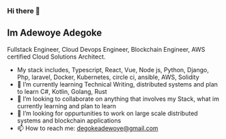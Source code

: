 ### Hi there 👋

<!--
**Degoke/Degoke** is a ✨ _special_ ✨ repository because its `README.md` (this file) appears on your GitHub profile.

Here are some ideas to get you started:
-->

## Im Adewoye Adegoke

Fullstack Engineer, Cloud Devops Engineer, Blockchain Engineer, AWS certified Cloud Solutions Architect. 

- My stack includes, Typescript, React, Vue, Node js, Python, Django, Php, laravel, Docker, Kubernetes, circle ci, ansible, AWS, Solidity
- 🌱 I’m currently learning Technical Writing, distributed systems and plan to learn C#, Kotlin, Golang, Rust
- 👯 I’m looking to collaborate on anything that involves my Stack, what im currently learning and plan to learn
- 🤔 I’m looking for oppurtunities to work on large scale distributed systems and blockchain applications
- 📫 How to reach me: degokeadewoye@gmail.com

